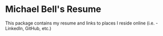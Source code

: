 # Michael Bell's Resume

This package contains my resume and links to places I reside online (i.e. - LinkedIn, GitHub, etc.)